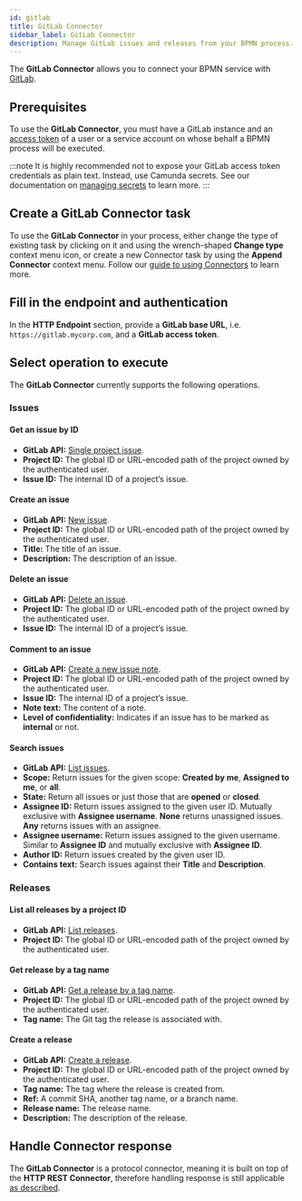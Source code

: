 ```yaml
---
id: gitlab
title: GitLab Connector
sidebar_label: GitLab Connector
description: Manage GitLab issues and releases from your BPMN process. Learn about creating a GitLab Connector task and get started.
---
```


The **GitLab Connector** allows you to connect your BPMN service with [GitLab](https://about.gitlab.com/).

## Prerequisites

To use the **GitLab Connector**, you must have a GitLab instance and an [access token](https://docs.gitlab.com/ee/user/profile/personal_access_tokens.html) of a user
or a service account on whose behalf a BPMN process will be executed.

:::note
It is highly recommended not to expose your GitLab access token credentials as plain text. Instead, use Camunda secrets.
See our documentation on [managing secrets](../../../components/console/manage-clusters/manage-secrets.md) to learn more.
:::

## Create a GitLab Connector task

To use the **GitLab Connector** in your process, either change the type of existing task by clicking on it and using the wrench-shaped **Change type** context menu icon, or create a new Connector task by using the **Append Connector** context menu. Follow our [guide to using Connectors](../use-connectors.md) to learn more.

## Fill in the endpoint and authentication

In the **HTTP Endpoint** section, provide a **GitLab base URL**, i.e. `https://gitlab.mycorp.com`, and a **GitLab access token**.

## Select operation to execute

The **GitLab Connector** currently supports the following operations.

### Issues

#### Get an issue by ID

- **GitLab API:** [Single project issue](https://docs.gitlab.com/ee/api/issues.html#single-project-issue).
- **Project ID:** The global ID or URL-encoded path of the project owned by the authenticated user.
- **Issue ID:** The internal ID of a project’s issue.

#### Create an issue

- **GitLab API:** [New issue](https://docs.gitlab.com/ee/api/issues.html#new-issue).
- **Project ID:** The global ID or URL-encoded path of the project owned by the authenticated user.
- **Title:** The title of an issue.
- **Description:** The description of an issue.

#### Delete an issue

- **GitLab API:** [Delete an issue](https://docs.gitlab.com/ee/api/issues.html#delete-an-issue).
- **Project ID:** The global ID or URL-encoded path of the project owned by the authenticated user.
- **Issue ID:** The internal ID of a project’s issue.

#### Comment to an issue

- **GitLab API:** [Create a new issue note](https://docs.gitlab.com/ee/api/notes.html#create-new-issue-note).
- **Project ID:** The global ID or URL-encoded path of the project owned by the authenticated user.
- **Issue ID:** The internal ID of a project’s issue.
- **Note text:** The content of a note.
- **Level of confidentiality:** Indicates if an issue has to be marked as **internal** or not.

#### Search issues

- **GitLab API:** [List issues](https://docs.gitlab.com/ee/api/issues.html#list-issues).
- **Scope:** Return issues for the given scope: **Created by me**, **Assigned to me**, or **all**.
- **State:** Return all issues or just those that are **opened** or **closed**.
- **Assignee ID:** Return issues assigned to the given user ID. Mutually exclusive with **Assignee username**. **None** returns unassigned issues. **Any** returns issues with an assignee.
- **Assignee username:** Return issues assigned to the given username. Similar to **Assignee ID** and mutually exclusive with **Assignee ID**.
- **Author ID:** Return issues created by the given user ID.
- **Contains text:** Search issues against their **Title** and **Description**.

### Releases

#### List all releases by a project ID

- **GitLab API:** [List releases](https://docs.gitlab.com/ee/api/releases/#list-releases).
- **Project ID:** The global ID or URL-encoded path of the project owned by the authenticated user.

#### Get release by a tag name

- **GitLab API:** [Get a release by a tag name](https://docs.gitlab.com/ee/api/releases/#get-a-release-by-a-tag-name).
- **Project ID:** The global ID or URL-encoded path of the project owned by the authenticated user.
- **Tag name:** The Git tag the release is associated with.

#### Create a release

- **GitLab API:** [Create a release](https://docs.gitlab.com/ee/api/releases/#create-a-release).
- **Project ID:** The global ID or URL-encoded path of the project owned by the authenticated user.
- **Tag name:** The tag where the release is created from.
- **Ref:** A commit SHA, another tag name, or a branch name.
- **Release name:** The release name.
- **Description:** The description of the release.

## Handle Connector response

The **GitLab Connector** is a protocol connector, meaning it is built on top of the **HTTP REST Connector**, therefore
handling response is still applicable [as described](./rest.md#response).
